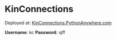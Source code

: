 # KinConnections

Deployed at:
[KinConnections.PythonAnywhere.com](https://kinconnections.pythonanywhere.com/)

**Username**: kc
**Password**: sjff